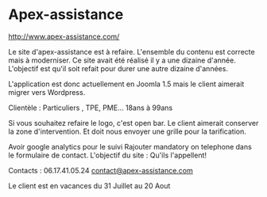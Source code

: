 # Apex-assistance


http://www.apex-assistance.com/


Le site d'apex-assistance est à refaire. L'ensemble du contenu est correcte mais à moderniser. Ce site avait été réalisé il y a une dizaine d'année. L'objectif est qu'il soit refait pour durer une autre dizaine d'années. 

L'application est donc actuellement en Joomla 1.5 mais le client aimerait migrer vers Wordpress.

Clientèle : 
	Particuliers , TPE, PME...
	18ans à 99ans

Si vous souhaitez refaire le logo, c'est open bar.
Le client aimerait conserver la zone d'intervention. Et doit nous envoyer une grille pour la tarification. 

Avoir google analytics pour le suivi
Rajouter mandatory on telephone dans le formulaire de contact.
L'objectif du site : Qu'ils l'appellent!

Contacts : 
	06.17.41.05.24
	contact@apex-assistance.com

Le client est en vacances du 31 Juillet au 20 Aout
